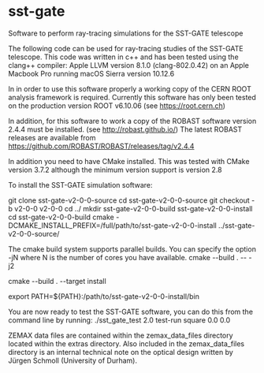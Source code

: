 # sst-gate
Software to perform ray-tracing simulations for the SST-GATE telescope

The following code can be used for ray-tracing studies of the SST-GATE
telescope. This code was written in c++ and has been tested using the
clang++ compiler: Apple LLVM version 8.1.0 (clang-802.0.42) on an
Apple Macbook Pro running macOS Sierra version 10.12.6

In in order to use this software properly a working copy of the CERN ROOT analysis framework is required.
Currently this software has only been tested on the production version ROOT v6.10.06 (see https://root.cern.ch)

In addition, for this software to work a copy of the ROBAST software version 2.4.4 must be installed.
(see http://robast.github.io/)
The latest ROBAST releases are available from https://github.com/ROBAST/ROBAST/releases/tag/v2.4.4

In addition you need to have CMake installed. This was tested with CMake version 3.7.2
although the minimum version support is version 2.8

To install the SST-GATE simulation software:

git clone sst-gate-v2-0-0-source
cd sst-gate-v2-0-0-source
git checkout -b v2-0-0 v2-0-0
cd ../
mkdir sst-gate-v2-0-0-build sst-gate-v2-0-0-install
cd sst-gate-v2-0-0-build
cmake -DCMAKE_INSTALL_PREFIX=/full/path/to/sst-gate-v2-0-0-install ../sst-gate-v2-0-0-source/

The cmake build system supports parallel builds. You can specify the option -jN where N is the number of cores you have available.
cmake --build . -- -j2

cmake --build . --target install

export PATH=${PATH}:/path/to/sst-gate-v2-0-0-install/bin

You are now ready to test the SST-GATE software, you can do this from the command line by running:
./sst_gate_test 2.0 test-run square 0.0 0.0

ZEMAX data files are contained within the zemax_data_files directory located within the extras directory.
Also included in the zemax_data_files directory is an internal technical note on the optical design written by Jürgen Schmoll (University of Durham).
